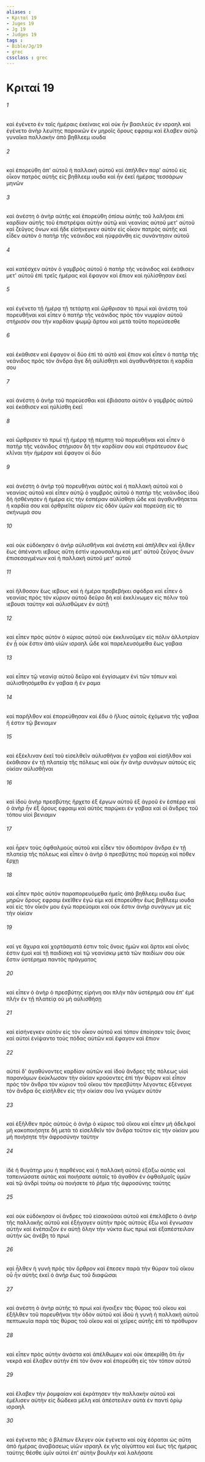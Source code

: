 ```yaml
---
aliases : 
- Κριταί 19
- Juges 19
- Jg 19
- Judges 19
tags : 
- Bible/Jg/19
- grec
cssclass : grec
---
```


# Κριταί 19

###### 1
καὶ ἐγένετο ἐν ταῖς ἡμέραις ἐκείναις καὶ οὐκ ἦν βασιλεὺς ἐν ισραηλ καὶ ἐγένετο ἀνὴρ λευίτης παροικῶν ἐν μηροῖς ὄρους εφραιμ καὶ ἔλαβεν αὐτῷ γυναῖκα παλλακὴν ἀπὸ βηθλεεμ ιουδα
###### 2
καὶ ἐπορεύθη ἀπ' αὐτοῦ ἡ παλλακὴ αὐτοῦ καὶ ἀπῆλθεν παρ' αὐτοῦ εἰς οἶκον πατρὸς αὐτῆς εἰς βηθλεεμ ιουδα καὶ ἦν ἐκεῖ ἡμέρας τεσσάρων μηνῶν
###### 3
καὶ ἀνέστη ὁ ἀνὴρ αὐτῆς καὶ ἐπορεύθη ὀπίσω αὐτῆς τοῦ λαλῆσαι ἐπὶ καρδίαν αὐτῆς τοῦ ἐπιστρέψαι αὐτὴν αὐτῷ καὶ νεανίας αὐτοῦ μετ' αὐτοῦ καὶ ζεῦγος ὄνων καὶ ἥδε εἰσήνεγκεν αὐτὸν εἰς οἶκον πατρὸς αὐτῆς καὶ εἶδεν αὐτὸν ὁ πατὴρ τῆς νεάνιδος καὶ ηὐφράνθη εἰς συνάντησιν αὐτοῦ
###### 4
καὶ κατέσχεν αὐτὸν ὁ γαμβρὸς αὐτοῦ ὁ πατὴρ τῆς νεάνιδος καὶ ἐκάθισεν μετ' αὐτοῦ ἐπὶ τρεῖς ἡμέρας καὶ ἔφαγον καὶ ἔπιον καὶ ηὐλίσθησαν ἐκεῖ
###### 5
καὶ ἐγένετο τῇ ἡμέρᾳ τῇ τετάρτῃ καὶ ὤρθρισαν τὸ πρωί καὶ ἀνέστη τοῦ πορευθῆναι καὶ εἶπεν ὁ πατὴρ τῆς νεάνιδος πρὸς τὸν νυμφίον αὐτοῦ στήρισόν σου τὴν καρδίαν ψωμῷ ἄρτου καὶ μετὰ τοῦτο πορεύσεσθε
###### 6
καὶ ἐκάθισεν καὶ ἔφαγον οἱ δύο ἐπὶ τὸ αὐτὸ καὶ ἔπιον καὶ εἶπεν ὁ πατὴρ τῆς νεάνιδος πρὸς τὸν ἄνδρα ἄγε δὴ αὐλίσθητι καὶ ἀγαθυνθήσεται ἡ καρδία σου
###### 7
καὶ ἀνέστη ὁ ἀνὴρ τοῦ πορεύεσθαι καὶ ἐβιάσατο αὐτὸν ὁ γαμβρὸς αὐτοῦ καὶ ἐκάθισεν καὶ ηὐλίσθη ἐκεῖ
###### 8
καὶ ὤρθρισεν τὸ πρωὶ τῇ ἡμέρᾳ τῇ πέμπτῃ τοῦ πορευθῆναι καὶ εἶπεν ὁ πατὴρ τῆς νεάνιδος στήρισον δὴ τὴν καρδίαν σου καὶ στράτευσον ἕως κλῖναι τὴν ἡμέραν καὶ ἔφαγον οἱ δύο
###### 9
καὶ ἀνέστη ὁ ἀνὴρ τοῦ πορευθῆναι αὐτὸς καὶ ἡ παλλακὴ αὐτοῦ καὶ ὁ νεανίας αὐτοῦ καὶ εἶπεν αὐτῷ ὁ γαμβρὸς αὐτοῦ ὁ πατὴρ τῆς νεάνιδος ἰδοὺ δὴ ἠσθένησεν ἡ ἡμέρα εἰς τὴν ἑσπέραν αὐλίσθητι ὧδε καὶ ἀγαθυνθήσεται ἡ καρδία σου καὶ ὀρθριεῖτε αὔριον εἰς ὁδὸν ὑμῶν καὶ πορεύσῃ εἰς τὸ σκήνωμά σου
###### 10
καὶ οὐκ εὐδόκησεν ὁ ἀνὴρ αὐλισθῆναι καὶ ἀνέστη καὶ ἀπῆλθεν καὶ ἦλθεν ἕως ἀπέναντι ιεβους αὕτη ἐστὶν ιερουσαλημ καὶ μετ' αὐτοῦ ζεῦγος ὄνων ἐπισεσαγμένων καὶ ἡ παλλακὴ αὐτοῦ μετ' αὐτοῦ
###### 11
καὶ ἤλθοσαν ἕως ιεβους καὶ ἡ ἡμέρα προβεβήκει σφόδρα καὶ εἶπεν ὁ νεανίας πρὸς τὸν κύριον αὐτοῦ δεῦρο δὴ καὶ ἐκκλίνωμεν εἰς πόλιν τοῦ ιεβουσι ταύτην καὶ αὐλισθῶμεν ἐν αὐτῇ
###### 12
καὶ εἶπεν πρὸς αὐτὸν ὁ κύριος αὐτοῦ οὐκ ἐκκλινοῦμεν εἰς πόλιν ἀλλοτρίαν ἐν ᾗ οὐκ ἔστιν ἀπὸ υἱῶν ισραηλ ὧδε καὶ παρελευσόμεθα ἕως γαβαα
###### 13
καὶ εἶπεν τῷ νεανίᾳ αὐτοῦ δεῦρο καὶ ἐγγίσωμεν ἑνὶ τῶν τόπων καὶ αὐλισθησόμεθα ἐν γαβαα ἢ ἐν ραμα
###### 14
καὶ παρῆλθον καὶ ἐπορεύθησαν καὶ ἔδυ ὁ ἥλιος αὐτοῖς ἐχόμενα τῆς γαβαα ἥ ἐστιν τῷ βενιαμιν
###### 15
καὶ ἐξέκλιναν ἐκεῖ τοῦ εἰσελθεῖν αὐλισθῆναι ἐν γαβαα καὶ εἰσῆλθον καὶ ἐκάθισαν ἐν τῇ πλατείᾳ τῆς πόλεως καὶ οὐκ ἦν ἀνὴρ συνάγων αὐτοὺς εἰς οἰκίαν αὐλισθῆναι
###### 16
καὶ ἰδοὺ ἀνὴρ πρεσβύτης ἤρχετο ἐξ ἔργων αὐτοῦ ἐξ ἀγροῦ ἐν ἑσπέρᾳ καὶ ὁ ἀνὴρ ἦν ἐξ ὄρους εφραιμ καὶ αὐτὸς παρῴκει ἐν γαβαα καὶ οἱ ἄνδρες τοῦ τόπου υἱοὶ βενιαμιν
###### 17
καὶ ἦρεν τοὺς ὀφθαλμοὺς αὐτοῦ καὶ εἶδεν τὸν ὁδοιπόρον ἄνδρα ἐν τῇ πλατείᾳ τῆς πόλεως καὶ εἶπεν ὁ ἀνὴρ ὁ πρεσβύτης ποῦ πορεύῃ καὶ πόθεν ἔρχῃ
###### 18
καὶ εἶπεν πρὸς αὐτόν παραπορευόμεθα ἡμεῖς ἀπὸ βηθλεεμ ιουδα ἕως μηρῶν ὄρους εφραιμ ἐκεῖθεν ἐγώ εἰμι καὶ ἐπορεύθην ἕως βηθλεεμ ιουδα καὶ εἰς τὸν οἶκόν μου ἐγὼ πορεύομαι καὶ οὐκ ἔστιν ἀνὴρ συνάγων με εἰς τὴν οἰκίαν
###### 19
καί γε ἄχυρα καὶ χορτάσματά ἐστιν τοῖς ὄνοις ἡμῶν καὶ ἄρτοι καὶ οἶνός ἐστιν ἐμοὶ καὶ τῇ παιδίσκῃ καὶ τῷ νεανίσκῳ μετὰ τῶν παιδίων σου οὐκ ἔστιν ὑστέρημα παντὸς πράγματος
###### 20
καὶ εἶπεν ὁ ἀνὴρ ὁ πρεσβύτης εἰρήνη σοι πλὴν πᾶν ὑστέρημά σου ἐπ' ἐμέ πλὴν ἐν τῇ πλατείᾳ οὐ μὴ αὐλισθήσῃ
###### 21
καὶ εἰσήνεγκεν αὐτὸν εἰς τὸν οἶκον αὐτοῦ καὶ τόπον ἐποίησεν τοῖς ὄνοις καὶ αὐτοὶ ἐνίψαντο τοὺς πόδας αὐτῶν καὶ ἔφαγον καὶ ἔπιον
###### 22
αὐτοὶ δ' ἀγαθύνοντες καρδίαν αὐτῶν καὶ ἰδοὺ ἄνδρες τῆς πόλεως υἱοὶ παρανόμων ἐκύκλωσαν τὴν οἰκίαν κρούοντες ἐπὶ τὴν θύραν καὶ εἶπον πρὸς τὸν ἄνδρα τὸν κύριον τοῦ οἴκου τὸν πρεσβύτην λέγοντες ἐξένεγκε τὸν ἄνδρα ὃς εἰσῆλθεν εἰς τὴν οἰκίαν σου ἵνα γνῶμεν αὐτόν
###### 23
καὶ ἐξῆλθεν πρὸς αὐτοὺς ὁ ἀνὴρ ὁ κύριος τοῦ οἴκου καὶ εἶπεν μή ἀδελφοί μὴ κακοποιήσητε δή μετὰ τὸ εἰσελθεῖν τὸν ἄνδρα τοῦτον εἰς τὴν οἰκίαν μου μὴ ποιήσητε τὴν ἀφροσύνην ταύτην
###### 24
ἰδὲ ἡ θυγάτηρ μου ἡ παρθένος καὶ ἡ παλλακὴ αὐτοῦ ἐξάξω αὐτάς καὶ ταπεινώσατε αὐτὰς καὶ ποιήσατε αὐταῖς τὸ ἀγαθὸν ἐν ὀφθαλμοῖς ὑμῶν καὶ τῷ ἀνδρὶ τούτῳ οὐ ποιήσετε τὸ ῥῆμα τῆς ἀφροσύνης ταύτης
###### 25
καὶ οὐκ εὐδόκησαν οἱ ἄνδρες τοῦ εἰσακοῦσαι αὐτοῦ καὶ ἐπελάβετο ὁ ἀνὴρ τῆς παλλακῆς αὐτοῦ καὶ ἐξήγαγεν αὐτὴν πρὸς αὐτοὺς ἔξω καὶ ἔγνωσαν αὐτὴν καὶ ἐνέπαιζον ἐν αὐτῇ ὅλην τὴν νύκτα ἕως πρωί καὶ ἐξαπέστειλαν αὐτήν ὡς ἀνέβη τὸ πρωί
###### 26
καὶ ἦλθεν ἡ γυνὴ πρὸς τὸν ὄρθρον καὶ ἔπεσεν παρὰ τὴν θύραν τοῦ οἴκου οὗ ἦν αὐτῆς ἐκεῖ ὁ ἀνήρ ἕως τοῦ διαφῶσαι
###### 27
καὶ ἀνέστη ὁ ἀνὴρ αὐτῆς τὸ πρωὶ καὶ ἤνοιξεν τὰς θύρας τοῦ οἴκου καὶ ἐξῆλθεν τοῦ πορευθῆναι τὴν ὁδὸν αὐτοῦ καὶ ἰδοὺ ἡ γυνὴ ἡ παλλακὴ αὐτοῦ πεπτωκυῖα παρὰ τὰς θύρας τοῦ οἴκου καὶ αἱ χεῖρες αὐτῆς ἐπὶ τὸ πρόθυρον
###### 28
καὶ εἶπεν πρὸς αὐτήν ἀνάστα καὶ ἀπέλθωμεν καὶ οὐκ ἀπεκρίθη ὅτι ἦν νεκρά καὶ ἔλαβεν αὐτὴν ἐπὶ τὸν ὄνον καὶ ἐπορεύθη εἰς τὸν τόπον αὐτοῦ
###### 29
καὶ ἔλαβεν τὴν ῥομφαίαν καὶ ἐκράτησεν τὴν παλλακὴν αὐτοῦ καὶ ἐμέλισεν αὐτὴν εἰς δώδεκα μέλη καὶ ἀπέστειλεν αὐτὰ ἐν παντὶ ὁρίῳ ισραηλ
###### 30
καὶ ἐγένετο πᾶς ὁ βλέπων ἔλεγεν οὐκ ἐγένετο καὶ οὐχ ἑόραται ὡς αὕτη ἀπὸ ἡμέρας ἀναβάσεως υἱῶν ισραηλ ἐκ γῆς αἰγύπτου καὶ ἕως τῆς ἡμέρας ταύτης θέσθε ὑμῖν αὐτοὶ ἐπ' αὐτὴν βουλὴν καὶ λαλήσατε
